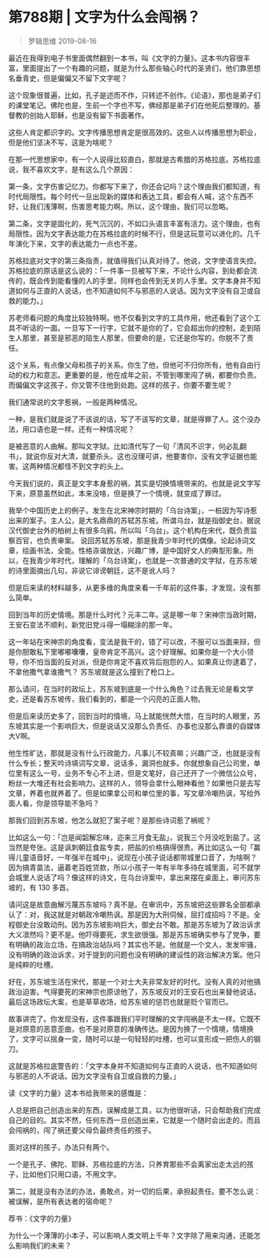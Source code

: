 # 第788期 | 文字为什么会闯祸？
> 罗辑思维
2019-08-16

最近在我得到电子书里面偶然翻到一本书，叫《文字的力量》。这本书内容很丰富，里面提出了一个有趣的问题，就是为什么那些轴心时代的圣贤们，他们靠思想名垂青史，但是偏偏又不留下文字呢？

这个现象很普遍，比如，孔子是述而不作，只转述不创作。《论语》，那也是弟子们的课堂笔记。佛陀也是，生前一个字也不写，佛经那是弟子们在他死后整理的。基督教的创始人耶稣，也是没有留下书面著作。

这些人肯定都识字的。文字传播思想肯定是很高效的。这些人以传播思想为职业，但是他们坚决不写，这是为啥呢？

在那一代思想家中，有一个人说得比较直白，那就是古希腊的苏格拉底。苏格拉底说，我不喜欢文字，是有这么几个原因：

第一条，文字伤害记忆力。你都写下来了，你还会记吗？这个理由我们都知道，有时代局限性。每个时代一旦出现新的媒体和表达工具，都会有人喊，这个东西不好，让我们浅薄啊，伤害思考能力啊。所以，这个理由，我们可以忽略。

第二条，文字是固化的，死气沉沉的，不如口头语言丰富有活力。这个理由，也有局限性。因为文字表达能力在苏格拉底的时候不行，但是这玩意可以进化的。几千年演化下来，文字的表达能力一点也不差。

苏格拉底对文字的第三条指责，就值得我们认真对待了。他说，文字使语言失控。苏格拉底的原话是这么说的：「一件事一旦被写下来，不论什么内容，到处都会流传的，既会传到能看懂的人的手里，同样也会传到无关的人手里。文字本身并不知道如何与正直的人说话，也不知道如何不与邪恶的人说话。因为文字没有自卫或自救的能力。」

苏老师看问题的角度比较独特啊。他不仅看到文字的工具作用，他还看到了这个工具不听话的一面。一旦写下一行字，它就不是你的了，它会超出你的控制，走到陌生人那里，甚至是邪恶的陌生人那里，但要命的是，它还是你写的，你脱不了责任。

这个关系，有点像父母和孩子的关系。你生了他，但他可不归你所有，他有自由行动的权力和意志。更重要的是，他在成年之前，不管到哪里闯了祸，都要你负责。而偏偏文字这孩子，你又管不住他到处跑。这样的孩子，你要不要生呢？

我们通常说的文字惹祸，一般是两种情况。

一种，是我们就是说了不该说的话，写了不该写的文章，就是得罪了人。这个没办法，用口语也是一样。还有一种情况呢？

是被恶意的人曲解。那叫文字狱。比如清代写了一句「清风不识字，何必乱翻书」，就说你反对大清，就要杀头。这也没理可讲，他要害你，没有文字证据也能害。这两种情况都怪不到文字的头上。

今天我们说的，真正是文字本身惹的祸，其实是切换情境带来的。也就是说文字写下来，原意虽然如此，本来没啥，但是换了一个情境，就变成了罪过。

我举个中国历史上的例子。发生在北宋神宗时期的「乌台诗案」，一桩因为写诗惹出来的案子。主人公，是大名鼎鼎的苏轼苏东坡。所谓乌台，就是指御史台，据说汉代御史台外的柏树上有很多乌鸦，所以叫「乌台」。这个机构在宋代，既负责监察百官，也负责审案。
说回苏轼苏东坡，那是我青少年时代的偶像。论起诗词文章，绘画书法，全能。性格诙谐放达，兴趣广博，是中国好文人的典型形象。所以，在我青少年时代，理解的「乌台诗案」，也就是一次普通的文字狱，在苏东坡的诗里面摘出几句，非说它诽谤朝廷，这不是讹人吗？

但是后来读的材料越多，从更多维的角度来看一千年前的这件事，才发现，没有那么简单。

回到当年的历史情境。那是什么时代？元丰二年。这是哪一年？宋神宗当政时期，王安石变法不顺利，新党旧党斗得一塌糊涂的那一年。

这一年站在宋神宗的角度看，变法是我干的，错了可以改，不服可以当面来辩，但是你胆敢私下里嘟嘟囔囔，皇帝肯定不高兴。这个好理解。如果你是一个大小领导，你不怕当面的反对派，但是你肯定不喜欢背后抱怨的人。如果真让你逮着了，不拿他撒气拿谁撒气？
苏东坡就是这么撞到了枪口上。

那么请问，在当时的政坛上，苏东坡到底是一个什么角色？过去我无论是看文学史，还是看苏东坡传，我们看到的，都是一个闪亮的正面人物。

但是后来读历史多了，回到当时的情境，马上就能恍然大悟，在当时的人眼里，苏东坡其实是一个影响巨大，但是说话又没那么负责任、办事也没那么靠谱的自媒体大V啊。

他生性旷达，那就是没有什么行政能力，凡事儿不较真嘛；兴趣广泛，也就是没有什么专长；整天吟诗填词写文章，说话多，漏洞也就多。你就想象自己公司里，单位里有这么一号，业务不专心不上进，但是文笔好，自己还开了一个微信公众号，粉丝一大堆还有社会影响力。这样的人，领导会拿什么眼神看他？如果他只是去写文章，养着也就养着了。但是如果拿公司和单位里的事，写文章冷嘲热讽，写给外面人看，你是领导能不急吗？

那我们回到苏东坡，他怎么就犯了案子呢？是那些诗词惹了祸呢？

比如这么一句：「岂是闻韶解忘味，迩来三月食无盐」，说我三个月没吃到盐了。这当然是夸张。这是讽刺朝廷食盐专卖，把盐的价格搞得很贵。再比如这么一句「赢得儿童语音好，一年强半在城中」，说现在小孩子说话都带城里口音了，为啥啊？因为搞青苗法，逼着老百姓贷款，所以小孩子一年有半年多待在城里面，可不就学会城里人说话了吗？像这样的诗文，在乌台诗案中，拿出来摆在桌面上，审问苏东坡的，有 130 多首。

请问这是故意曲解污蔑苏东坡吗？真不是。在审讯中，苏东坡把这些罪名全部都承认了：对，我这就是对朝政冷嘲热讽。那是因为大刑伺候，屈打成招吗？不是。全程御史台没敢动刑。因为苏东坡影响巨大，御史台不敢。那是苏东坡为了政治诉求大义凛然吗？更不是。他吓得要死，求生欲很强。那是苏东坡确实参与了党争，要有明确的政治立场，在搞政治站队吗？其实也不是。他就是一个文人，发发牢骚，没有明确的政治诉求，对于提到的问题也没有明确的建设性的政治解决方案。他只是纯粹的吐槽。

好在，苏东坡生活在宋代，那是一个对士大夫非常友好的时代。没有人真的对他搞政治迫害。气得要死的宋神宗也原谅他了，苏东坡反对的王安石也出来替他说话。最后这场政坛大案，也是草草收场，给苏东坡的惩罚也就是贬个官而已。

故事讲完了。你发现没有，这件事跟我们平时理解的文字闯祸是不太一样。它既不是对原意的恶意歪曲，也不是对原意的准确传达。是因为换了一个情境，情境换了，文字可以摇身一变，随时可以是一句轻轻的吐槽，也可以变形成一把伤人的钢刀。

这就是苏格拉底警告的：「文字本身并不知道如何与正直的人说话，也不知道如何与邪恶的人不说话。因为文字没有自卫或自救的力量。」

读《文字的力量》这本书给我带来的感慨是：

人总是把自己创造出来的东西，误解成是工具，以为他很听话，只会帮助我们完成自己的目的。其实不然，任何东西一旦创造出来，它就是一个随时会出走的，而且会闯祸的，闯了祸还要父母负最终责任的孩子。

面对这样的孩子，办法只有两个。

一个是孔子、佛陀、耶稣、苏格拉底的方法，只养育那些不会离家出走太远的孩子，比如他们只用口语，不用文字。

第二，就是没有办法的办法，勇敢点，对一切的后果，承担起责任。要不怎么说：被误解，是所有表达者的宿命呢？

荐书：《文字的力量》

为什么一个薄薄的小本子，可以影响人类文明上千年？文字除了用来沟通，还能怎么影响我们的未来？

